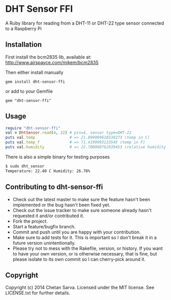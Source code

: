 # DHT Sensor FFI

A Ruby library for reading from a DHT-11 or DHT-22 type sensor connected to a Raspberry Pi
 
## Installation

First install the bcm2835 lib, available at:
http://www.airspayce.com/mikem/bcm2835

Then either install manually

```
gem install dht-sensor-ffi
```

or add to your Gemfile

```
gem "dht-sensor-ffi"
```

## Usage

```ruby
require "dht-sensor-ffi"
val = DhtSensor.read(4, 22) # pin=4, sensor type=DHT-22
puts val.temp               # => 21.899999618530273 (temp in C)
puts val.temp_f             # => 71.4199993133545 (temp in F)
puts val.humidity           # => 22.700000762939453 (relative humidity %)
```

There is also a simple binary for testing purposes

```bash
$ sudo dht_sensor
Temperature: 22.40 C Humidity: 26.70%
```

## Contributing to dht-sensor-ffi

* Check out the latest master to make sure the feature hasn't been implemented or the bug hasn't been fixed yet.
* Check out the issue tracker to make sure someone already hasn't requested it and/or contributed it.
* Fork the project.
* Start a feature/bugfix branch.
* Commit and push until you are happy with your contribution.
* Make sure to add tests for it. This is important so I don't break it in a future version unintentionally.
* Please try not to mess with the Rakefile, version, or history. If you want to have your own version, or is otherwise necessary, that is fine, but please isolate to its own commit so I can cherry-pick around it.

## Copyright

Copyright (c) 2014 Chetan Sarva. Licensed under the MIT license. See LICENSE.txt for further details.
